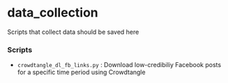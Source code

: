 # data_collection

Scripts that collect data should be saved here

### Scripts

- `crowdtangle_dl_fb_links.py` : Download low-credibiliy Facebook posts for a specific time period using Crowdtangle